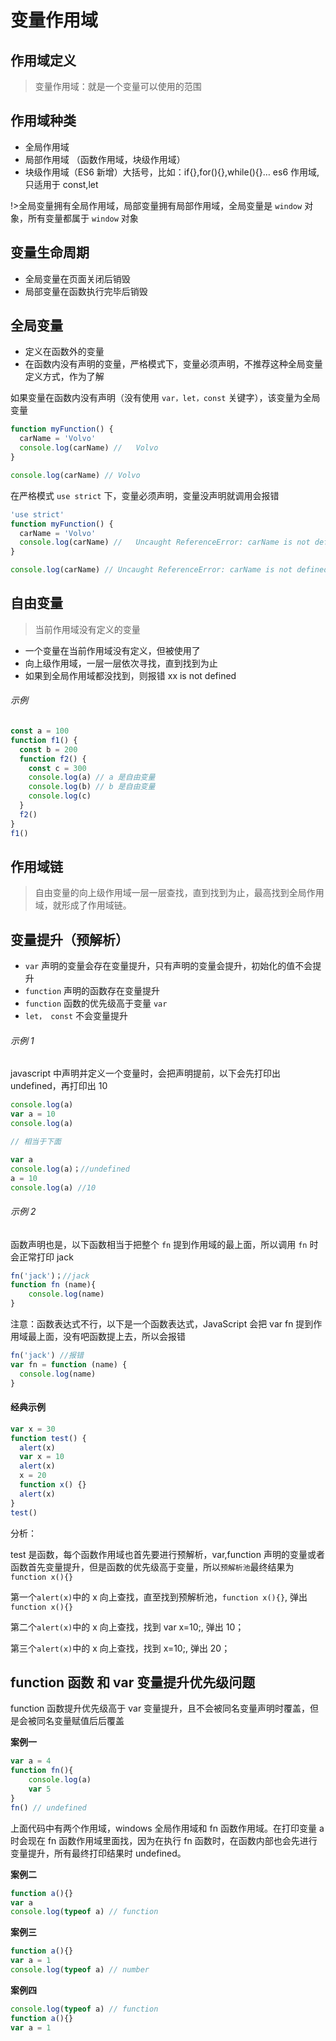 # 变量作用域

## 作用域定义

> 变量作用域：就是一个变量可以使用的范围

## 作用域种类

- 全局作用域
- 局部作用域 （函数作用域，块级作用域）
- 块级作用域（ES6 新增）大括号，比如：if{},for(){},while(){}… es6 作用域,只适用于 const,let

!>全局变量拥有全局作用域，局部变量拥有局部作用域，全局变量是 `window` 对象，所有变量都属于 `window` 对象

## 变量生命周期

- 全局变量在页面关闭后销毁
- 局部变量在函数执行完毕后销毁

## 全局变量

- 定义在函数外的变量
- 在函数内没有声明的变量，严格模式下，变量必须声明，不推荐这种全局变量定义方式，作为了解

如果变量在函数内没有声明（没有使用 `var，let，const` 关键字），该变量为全局变量

```js
function myFunction() {
  carName = 'Volvo'
  console.log(carName) //	Volvo
}

console.log(carName) // Volvo
```

在严格模式 `use strict` 下，变量必须声明，变量没声明就调用会报错

```js
'use strict'
function myFunction() {
  carName = 'Volvo'
  console.log(carName) //	Uncaught ReferenceError: carName is not defined
}

console.log(carName) // Uncaught ReferenceError: carName is not defined
```

## 自由变量

> 当前作用域没有定义的变量

- 一个变量在当前作用域没有定义，但被使用了
- 向上级作用域，一层一层依次寻找，直到找到为止
- 如果到全局作用域都没找到，则报错 xx is not defined

###### 示例

```js
const a = 100
function f1() {
  const b = 200
  function f2() {
    const c = 300
    console.log(a) // a 是自由变量
    console.log(b) // b 是自由变量
    console.log(c)
  }
  f2()
}
f1()
```

## 作用域链

> 自由变量的向上级作用域一层一层查找，直到找到为止，最高找到全局作用域，就形成了作用域链。

## 变量提升（预解析）

- `var` 声明的变量会存在变量提升，只有声明的变量会提升，初始化的值不会提升
- `function` 声明的函数存在变量提升
- `function` 函数的优先级高于变量 `var`
- `let， const` 不会变量提升

###### 示例 1

javascript 中声明并定义一个变量时，会把声明提前，以下会先打印出 undefined，再打印出 10

```js
console.log(a)
var a = 10
console.log(a)

// 相当于下面

var a
console.log(a)；//undefined
a = 10
console.log(a) //10
```

###### 示例 2

函数声明也是，以下函数相当于把整个 `fn` 提到作用域的最上面，所以调用 `fn` 时会正常打印 jack

```js
fn('jack')；//jack
function fn (name){
	console.log(name)
}
```

注意：函数表达式不行，以下是一个函数表达式，JavaScript 会把 var fn 提到作用域最上面，没有吧函数提上去，所以会报错

```js
fn('jack') //报错
var fn = function (name) {
  console.log(name)
}
```

#### 经典示例

```js
var x = 30
function test() {
  alert(x)
  var x = 10
  alert(x)
  x = 20
  function x() {}
  alert(x)
}
test()
```

分析：

test 是函数，每个函数作用域也首先要进行预解析，var,function 声明的变量或者函数首先变量提升，但是函数的优先级高于变量，所以`预解析池`最终结果为`function x(){}`

第一个`alert(x)`中的 x 向上查找，直至找到预解析池，`function x(){}`, 弹出 `function x(){}`

第二个`alert(x)`中的 x 向上查找，找到 var x=10;, 弹出 10；

第三个`alert(x)`中的 x 向上查找，找到 x=10;, 弹出 20；



## function 函数 和 var 变量提升优先级问题

function 函数提升优先级高于 var 变量提升，且不会被同名变量声明时覆盖，但是会被同名变量赋值后后覆盖

**案例一**

```js
var a = 4
function fn(){
    console.log(a)
    var 5
}
fn() // undefined
```

上面代码中有两个作用域，windows 全局作用域和 fn 函数作用域。在打印变量 a 时会现在 fn 函数作用域里面找，因为在执行 fn 函数时，在函数内部也会先进行变量提升，所有最终打印结果时 undefined。

**案例二**

```js
function a(){}
var a
console.log(typeof a) // function
```

**案例三**

```js
function a(){}
var a = 1
console.log(typeof a) // number
```

**案例四**

```js
console.log(typeof a) // function
function a(){}
var a = 1
```

## 
